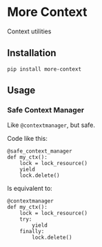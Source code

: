 # More Context

Context utilities

## Installation

    pip install more-context


## Usage

### Safe Context Manager

Like `@contextmanager`, but safe.

Code like this:

    @safe_context_manager
    def my_ctx():
        lock = lock_resource()
        yield
        lock.delete()

Is equivalent to:

    @contextmanager
    def my_ctx():
        lock = lock_resource()
        try:
            yield
        finally:
            lock.delete()
